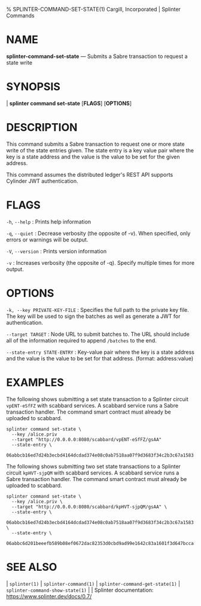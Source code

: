 % SPLINTER-COMMAND-SET-STATE(1) Cargill, Incorporated | Splinter Commands
<!--
  Copyright 2018-2021 Cargill Incorporated
  Licensed under Creative Commons Attribution 4.0 International License
  https://creativecommons.org/licenses/by/4.0/
-->

NAME
====

**splinter-command-set-state** — Submits a Sabre transaction to request a state 
write

SYNOPSIS
========
| **splinter command set-state** \[**FLAGS**\] \[**OPTIONS**\]

DESCRIPTION
===========
This command submits a Sabre transaction to request one or more state write of
the state entries given. The state entry is a key value pair where the key is a
state address and the value is the value to be set for the given address.

This command assumes the distributed ledger's REST API supports Cylinder
JWT authentication.

FLAGS
=====
`-h`, `--help`
: Prints help information

`-q`, `--quiet`
: Decrease verbosity (the opposite of -v). When specified, only errors or
  warnings will be output.

`-V`, `--version`
: Prints version information

`-v`
: Increases verbosity (the opposite of -q). Specify multiple times for more
  output.

OPTIONS
=======
`-k, --key PRIVATE-KEY-FILE`
: Specifies the full path to the private key file. The key will be used to
  sign the batches as well as generate a JWT for authentication.

`--target TARGET`
: Node URL to submit batches to. The URL should include all of the information
  required to append `/batches` to the end.

`--state-entry STATE-ENTRY`
: Key-value pair where the key is a state address and the value is the value to
  be set for that address. (format: address:value)


EXAMPLES
========
The following shows submitting a set state transaction to a Splinter circuit
`vpENT-eSfFZ` with scabbard services. A scabbard service runs a Sabre 
transaction handler. The command smart contract must already be uploaded to
scabbard.

```
splinter command set-state \
  --key /alice.priv
  --target "http://0.0.0.0:8080/scabbard/vpENT-eSfFZ/gsAA"
  --state-entry \
  06abbcb16ed7d24b3ecbd4164dcdad374e08c0ab7518aa07f9d3683f34c2b3c67a1583:value
```

The following shows submitting two set state transactions to a Splinter circuit
`kpHVT-sjpQM` with scabbard services. A scabbard service runs a Sabre 
transaction handler. The command smart contract must already be uploaded to
scabbard.

```
splinter command set-state \
  --key /alice.priv \
  --target "http://0.0.0.0:8080/scabbard/kpHVT-sjpQM/gsAA" \
  --state-entry \
  06abbcb16ed7d24b3ecbd4164dcdad374e08c0ab7518aa07f9d3683f34c2b3c67a1583:value1 \
  --state-entry \
  06abbc6d201beeefb589b08ef0672dac82353d0cbd9ad99e1642c83a1601f3d647bcca:value2
```


SEE ALSO
========
| `splinter(1)`
| `splinter-command(1)`
| `splinter-command-get-state(1)`
| `splinter-command-show-state(1)`
|
| Splinter documentation: https://www.splinter.dev/docs/0.7/
